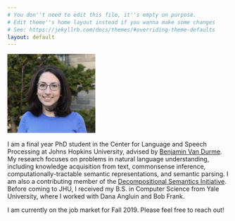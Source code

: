 ```yaml
---
# You don''t need to edit this file, it''s empty on purpose.
# Edit theme''s home layout instead if you wanna make some changes
# See: https://jekyllrb.com/docs/themes/#overriding-theme-defaults
layout: default
---
```


<img src="assets/images/rr.jpg" alt="Drawing" style="width: 200px;"/> 

I am a final year PhD student in the Center for Language and Speech Processing
at Johns Hopkins University, advised by
[Benjamin Van Durme](http://www.cs.jhu.edu/~vandurme/).
My research focuses on problems in natural language understanding, including
knowledge acquisition from text, commonsense inference,
computationally-tractable semantic representations, and semantic parsing.
I am also a contributing member of the [Decompositional Semantics Initiative](http://decomp.io).
Before coming to JHU, I received my B.S. in Computer Science from Yale
University, where I worked with Dana Angluin and Bob Frank.

I am currently on the job market for Fall 2019. Please feel free to reach out!
